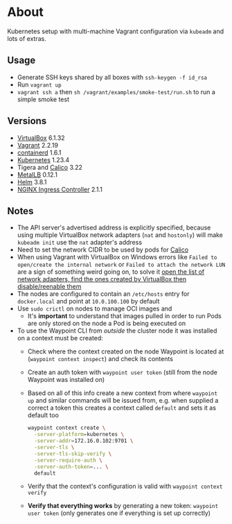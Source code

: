 # About

Kubernetes setup with multi-machine Vagrant configuration via `kubeadm` and lots of extras.

## Usage

* Generate SSH keys shared by all boxes with `ssh-keygen -f id_rsa`
* Run `vagrant up`
* `vagrant ssh a` then `sh /vagrant/examples/smoke-test/run.sh` to run a simple smoke test

## Versions

* [VirtualBox](https://www.virtualbox.org/) 6.1.32
* [Vagrant](vagrantup.com/) 2.2.19
* [containerd](https://containerd.io/) 1.6.1
* [Kubernetes](https://kubernetes.io/) 1.23.4
* Tigera and [Calico](https://projectcalico.docs.tigera.io/) 3.22
* [MetalLB](https://metallb.universe.tf/) 0.12.1
* [Helm](https://helm.sh/) 3.8.1
* [NGINX Ingress Controller](https://github.com/nginxinc/kubernetes-ingress) 2.1.1

## Notes

* The API server's advertised address is explicitly specified, because using multiple VirtualBox network adapters (`nat` and `hostonly`) will make `kubeadm init` use the `nat` adapter's address
* Need to set the network CIDR to be used by pods for [Calico](https://projectcalico.docs.tigera.io/about/about-calico)
* When using Vagrant with VirtualBox on Windows errors like `Failed to open/create the internal network` or `Failed to attach the network LUN` are a sign of something weird going on, to solve it [open the list of network adapters, find the ones created by VirtualBox then disable/reenable them](https://stackoverflow.com/a/63310051/433835)
* The nodes are configured to contain an `/etc/hosts` entry for `docker.local` and point at `10.0.100.100` by default
* Use `sudo crictl` on nodes to manage OCI images and
  * It's **important** to understand that images pulled in order to run Pods are only stored on the node a Pod is being executed on
* To use the Waypoint CLI from *outside* the cluster node it was installed on a context must be created:
  * Check where the context created on the node Waypoint is located at (`waypoint context inspect`) and check its contents
  * Create an auth token with `waypoint user token` (still from the node Waypoint was installed on)
  * Based on all of this info create a new context from where `waypoint up` and similar commands will be issued from, e.g. when supplied a correct a token this creates a context called `default` and sets it as default too

      ```sh
      waypoint context create \
        -server-platform=kubernetes \
        -server-addr=172.16.0.102:9701 \
        -server-tls \
        -server-tls-skip-verify \
        -server-require-auth \
        -server-auth-token=... \
        default
      ```

  * Verify that the context's configuration is valid with `waypoint context verify`
  * **Verify that everything works** by generating a new token: `waypoint user token` (only generates one if everything is set up correctly)
